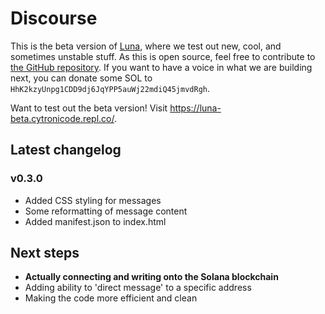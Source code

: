 # Discourse
This is the beta version of [Luna](https://luna.cytronicode.repl.co/), where we test out new, cool, and sometimes unstable stuff. As this is open source, feel free to contribute to [the GitHub repository](https://github.com/Cytronicode/luna/tree/dev). If you want to have a voice in what we are building next, you can donate some SOL to `HhK2kzyUnpg1CDD9dj6JqYPP5auWj22mdiQ45jmvdRgh`.

Want to test out the beta version! Visit https://luna-beta.cytronicode.repl.co/.

## Latest changelog
### v0.3.0
- Added CSS styling for messages
- Some reformatting of message content
- Added manifest.json to index.html

## Next steps
- **Actually connecting and writing onto the Solana blockchain**
- Adding ability to 'direct message' to a specific address
- Making the code more efficient and clean
